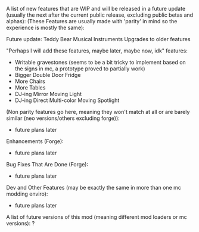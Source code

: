 A list of new features that are WIP and will be released in a future update (usually the next after the current public release, excluding public betas and alphas):
(These Features are usually made with 'parity' in mind so the experience is mostly the same):

Future update:
Teddy Bear
Musical Instruments
Upgrades to older features

"Perhaps I will add these features, maybe later, maybe now, idk" features:
* Writable gravestones (seems to be a bit tricky to implement based on the signs in mc, a prototype proved to partially work)
* Bigger Double Door Fridge
* More Chairs
* More Tables
* DJ-ing Mirror Moving Light
* DJ-ing Direct Multi-color Moving Spotlight

(Non parity features go here, meaning they won't match at all or are barely similar (neo versions/others excluding forge)):
* future plans later

Enhancements (Forge):
* future plans later

Bug Fixes That Are Done (Forge):
* future plans later

Dev and Other Features (may be exactly the same in more than one mc modding enviro):
* future plans later

A list of future versions of this mod (meaning different mod loaders or mc versions):
?
